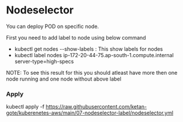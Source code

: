 # Nodeselector

You can deploy POD on specific node.

First you need to add label to node using below command
- kubectl get nodes --show-labels : This show labels for nodes
- kubectl label nodes ip-172-20-44-75.ap-south-1.compute.internal server-type=high-specs

NOTE: To see this result for this you should atleast have more then one node running and one node without above label

### Apply 
kubectl apply -f https://raw.githubusercontent.com/ketan-gote/kuberenetes-aws/main/07-nodeselector-label/nodeselector.yml






